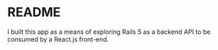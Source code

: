 # README

I built this app as a means of exploring Rails 5 as a backend API to be consumed by a React.js front-end.
